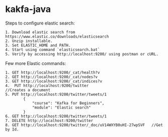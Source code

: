# kakfa-java

Steps to configure elastic search:

	1. Download elastic search from https://www.elastic.co/downloads/elasticsearch
	2. Unzip installable.
	3. Set ELASTIC_HOME and PATH.
	4. Start using command `elasticsearch.bat`
	5. Verify by accessing http://localhost:9200/ using postman or cURL.
	

Few more Elastic commands:

	1. GET http://localhost:9200/_cat/health?v
	2. GET http://localhost:9200/_cat/nodes?v
	3. GET http://localhost:9200/_cat/indices?v
	4.	PUT http://localhost:9200/twitter								//Creates a document
	5. PUT http://localhost:9200/twitter/tweets/1					
			{
    			"course": "Kafka for Beginners",
    			"module": "Elastic search"
			}
	6. GET http://localhost:9200/twitter/tweets/1
	7. DELETE http://localhost:9200/twitter
	8. GET http://localhost:9200/twitter/_doc/uV14WXYB0uHI-27wpSVF   //Get by Id.
	